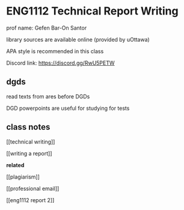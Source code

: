 # ENG1112 Technical Report Writing

prof name: Gefen Bar-On Santor

library sources are available online (provided by uOttawa)

APA style is recommended in this class

Discord link: https://discord.gg/RwU5PETW

## dgds

read texts from ares before DGDs

DGD powerpoints are useful for studying for tests

## class notes

[[technical writing]]

[[writing a report]]

**related**

[[plagiarism]]

[[professional email]]

[[eng1112 report 2]]
